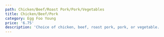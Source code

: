 ```yaml
---
path: Chicken/Beef/Roast Pork/Pork/Vegetables
title: Chicken/Beef/Pork
category: Egg Foo Young
price: '6.75'
description: 'Choice of chicken, beef, roast pork, pork, or vegetable.'
---
```


